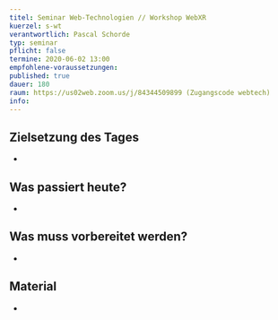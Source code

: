 ```yaml
---
titel: Seminar Web-Technologien // Workshop WebXR
kuerzel: s-wt
verantwortlich: Pascal Schorde
typ: seminar
pflicht: false
termine: 2020-06-02 13:00
empfohlene-voraussetzungen: 
published: true
dauer: 180
raum: https://us02web.zoom.us/j/84344509899 (Zugangscode webtech)
info: 
---
```


## Zielsetzung des Tages
-

## Was passiert heute?
-

## Was muss vorbereitet werden?
-

## Material
-